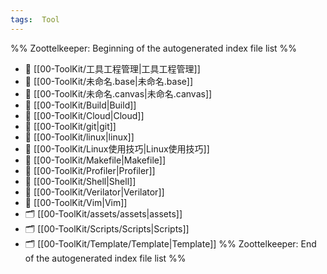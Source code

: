```yaml
---
tags:  Tool
---
```


%% Zoottelkeeper: Beginning of the autogenerated index file list  %%
- 📄 [[00-ToolKit/工具工程管理|工具工程管理]]
- 📄 [[00-ToolKit/未命名.base|未命名.base]]
- 📄 [[00-ToolKit/未命名.canvas|未命名.canvas]]
- 📄 [[00-ToolKit/Build|Build]]
- 📄 [[00-ToolKit/Cloud|Cloud]]
- 📄 [[00-ToolKit/git|git]]
- 📄 [[00-ToolKit/linux|linux]]
- 📄 [[00-ToolKit/Linux使用技巧|Linux使用技巧]]
- 📄 [[00-ToolKit/Makefile|Makefile]]
- 📄 [[00-ToolKit/Profiler|Profiler]]
- 📄 [[00-ToolKit/Shell|Shell]]
- 📄 [[00-ToolKit/Verilator|Verilator]]
- 📄 [[00-ToolKit/Vim|Vim]]
- 🗂️ [[00-ToolKit/assets/assets|assets]]
- 🗂️ [[00-ToolKit/Scripts/Scripts|Scripts]]
- 🗂️ [[00-ToolKit/Template/Template|Template]]
%% Zoottelkeeper: End of the autogenerated index file list  %%
